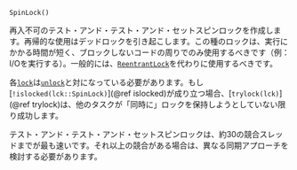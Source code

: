 ```
SpinLock()
```

再入不可のテスト・アンド・テスト・アンド・セットスピンロックを作成します。再帰的な使用はデッドロックを引き起こします。この種のロックは、実行にかかる時間が短く、ブロックしないコードの周りでのみ使用するべきです（例：I/Oを実行する）。一般的には、[`ReentrantLock`](@ref)を代わりに使用するべきです。

各[`lock`](@ref)は[`unlock`](@ref)と対になっている必要があります。もし[`!islocked(lck::SpinLock)`](@ref islocked)が成り立つ場合、[`trylock(lck)`](@ref trylock)は、他のタスクが「同時に」ロックを保持しようとしていない限り成功します。

テスト・アンド・テスト・アンド・セットスピンロックは、約30の競合スレッドまでが最も速いです。それ以上の競合がある場合は、異なる同期アプローチを検討する必要があります。
